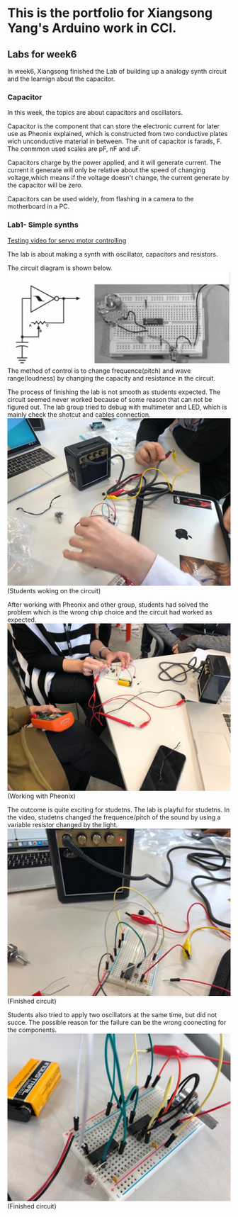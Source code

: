 # This is the portfolio for Xiangsong Yang's Arduino work in CCI.

## Labs for week6

In week6, Xiangsong finished the Lab of building up a analogy synth circuit and the learnign about the capacitor.

### Capacitor
In this week, the topics are about capacitors and oscillators.

Capacitor is the component that can store the electronic current for later use as Pheonix explained, which is constructed from two conductive plates wich unconductive material in between. The unit of capacitor is farads, F. The conmmon used scales are pF, nF and uF. 

Capacitors charge by the power applied, and it will generate current. The current it generate will only be relative about the speed of changing voltage,which means if the voltage doesn't change, the current generate by the capacitor will be zero. 

Capacitors can be used widely, from flashing in a camera to the motherboard in a PC. 

### Lab1- Simple synths
[Testing video for servo motor controlling](https://youtu.be/JyZFUj0twrY) 

The lab is about making a synth with oscillator, capacitors and resistors.

The circuit diagram is shown below.
![alt text](https://github.com/xiangsong-yang/Arduino-for-CCI/blob/master/Week6/image/circuit3.png?raw=true)
The method of control is to change frequence(pitch) and wave range(loudness) by changing the capacity and resistance in the circuit.

The process of finishing the lab is not smooth as students expected. The circuit seemed never worked because of some reason that can not be figured out. The lab group tried to debug with multimeter and LED, which is mainly check the shotcut and cables connection. 
![alt text](https://github.com/xiangsong-yang/Arduino-for-CCI/blob/master/Week6/image/working.jpg?raw=true)
(Students woking on the circuit)

After working with Pheonix and other group, students had solved the problem which is the wrong chip choice and the circuit had worked as expected.
![alt text](https://github.com/xiangsong-yang/Arduino-for-CCI/blob/master/Week6/image/pheonix.jpg?raw=true)
(Working with Pheonix)

The outcome is quite exciting for studetns. The lab is playful for studetns. In the video, studetns changed the frequence/pitch of the sound by using a variable resistor changed by the light. 
![alt text](https://github.com/xiangsong-yang/Arduino-for-CCI/blob/master/Week6/image/circuit.jpg?raw=true)
(Finished circuit)

Students also tried to apply two oscillators at the same time, but did not succe. The possible reason for the failure can be the wrong coonecting for the components.
![alt text](https://github.com/xiangsong-yang/Arduino-for-CCI/blob/master/Week6/image/circuit2.jpg?raw=true)
(Finished circuit)
